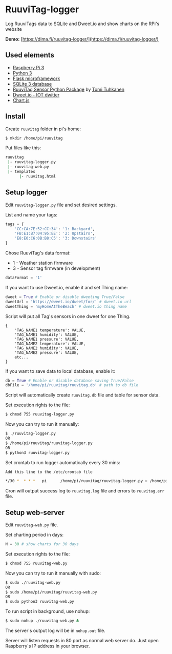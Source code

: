 # RuuviTag-logger
Log RuuviTags data to SQLite and Dweet.io and show charts on the RPi's website

**Demo:** [https://dima.fi/ruuvitag-logger/](https://dima.fi/ruuvitag-logger/)

## Used elements
  - [Raspberry Pi 3](https://www.raspberrypi.org/products/raspberry-pi-3-model-b/)
  - [Python 3](https://docs.python.org/3.6/)
  - [Flask microframework](http://flask.pocoo.org/)
  - [SQLite 3 database](https://docs.python.org/3.6/library/sqlite3.html#module-sqlite3)
  - [RuuviTag Sensor Python Package](https://github.com/ttu/ruuvitag-sensor) by [Tomi Tuhkanen](https://github.com/ttu)
  - [Dweet.io - IOT dwitter](https://dweet.io)
  - [Chart.js](http://www.chartjs.org/)

## Install

Create `ruuvitag` folder in pi's home:
```bash
$ mkdir /home/pi/ruuvitag
```

Put files like this:

```bash
ruuvitag
 |- ruuvitag-logger.py
 |- ruuvitag-web.py
 |- templates
      |- ruuvitag.html
```

## Setup logger

Edit `ruuvitag-logger.py` file and set desired settings.

List and name your tags:

```python
tags = {
    'CC:CA:7E:52:CC:34': '1: Backyard',
    'FB:E1:B7:04:95:EE': '2: Upstairs',
    'E8:E0:C6:0B:B8:C5': '3: Downstairs'
}
```

Chose RuuviTag's data format:

  - 1 - Weather station firmware
  - 3 - Sensor tag firmware (in development)

```python
dataFormat = '1'
```
  
If you want to use Dweet.io, enable it and set Thing name:

```python
dweet = True # Enable or disable dweeting True/False
dweetUrl = 'https://dweet.io/dweet/for/' # dweet.io url
dweetThing = 'myHomeAtTheBeach' # dweet.io thing name
```

Script will put all Tag's sensors in one dweet for one Thing.

```
{
	'TAG_NAME1 temperature': VALUE,
	'TAG_NAME1 humidity': VALUE,
	'TAG_NAME1 pressure': VALUE,
	'TAG_NAME2 temperature': VALUE,
	'TAG_NAME2 humidity': VALUE,
	'TAG_NAME2 pressure': VALUE,
	etc...
}

```
If you want to save data to local database, enable it:

```python
db = True # Enable or disable database saving True/False
dbFile = '/home/pi/ruuvitag/ruuvitag.db' # path to db file
```

Script will automatically create `ruuvitag.db` file and table for sensor data.

Set execution rights to the file:

```bash
$ chmod 755 ruuvitag-logger.py
```

Now you can try to run it manually:

```bash
$ ./ruuvitag-logger.py
OR
$ /home/pi/ruuvitag/ruuvitag-logger.py
OR
$ python3 ruuvitag-logger.py
```

Set crontab to run logger automatically every 30 mins:
```bash
Add this line to the /etc/crontab file

*/30 *  * * *   pi      /home/pi/ruuvitag/ruuvitag-logger.py > /home/pi/ruuvitag/ruuvitag.log 2> /home/pi/ruuvitag/ruuvitag.err
```
Cron will output success log to `ruuvitag.log` file and errors to `ruuvitag.err` file.

## Setup web-server

Edit `ruuvitag-web.py` file.

Set charting period in days:

```python
N = 30 # show charts for 30 days
```

Set execution rights to the file:

```bash
$ chmod 755 ruuvitag-web.py
```

Now you can try to run it manually with sudo:

```bash
$ sudo ./ruuvitag-web.py
OR
$ sudo /home/pi/ruuvitag/ruuvitag-web.py
OR
$ sudo python3 ruuvitag-web.py
```

To run script in background, use nohup:

```bash
$ sudo nohup ./ruuvitag-web.py &
```

The server's output log will be in `nohup.out` file.

Server will listen requests in 80 port as normal web server do. Just open Raspberry's IP address in your browser.
